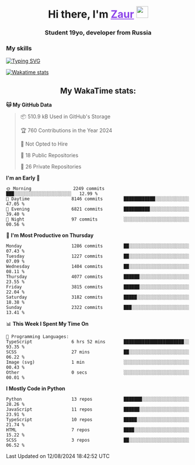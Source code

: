 <h1 align="center">
    Hi there, I'm 
    <a href="https://t.me/litera11yme" target="_blank" style="color: #8C43EA">Zaur</a>
    <img src="https://github.com/blackcater/blackcater/raw/main/images/Hi.gif" height="32">
</h1>

<h3 align="center">
    Student 19yo, developer from Russia
</h3>  

### **My skills**
[![Typing SVG](https://readme-typing-svg.herokuapp.com?font=Oxanium&duration=3000&pause=1500&color=8C43EA&height=30&lines=JavaScript/TypeScript:+React.js,+Next.js;HTML+(PUG),+CSS+(SCSS);Python:+FastAPI,+Flask,+Aiogram,+Telethon;SQL:+PostgreSQL,+SQLite)](https://git.io/typing-svg)

[![Wakatime stats](https://github-readme-stats.vercel.app/api/wakatime?username=skyguy&hide_title=true&show_icons=true&title_color=8C43EA&icon_color=BE57EA&bg_color=30,191919,341b56&text_color=B1B1B1&border_radius=10&hide_border=true)](https://github.com/anuraghazra/github-readme-stats)


<h2 align="center"> My WakaTime stats: </h2>

<!--START_SECTION:waka-->
**🐱 My GitHub Data** 

> 📦 510.9 kB Used in GitHub's Storage 
 > 
> 🏆 760 Contributions in the Year 2024
 > 
> 🚫 Not Opted to Hire
 > 
> 📜 18 Public Repositories 
 > 
> 🔑 26 Private Repositories 
 > 
**I'm an Early 🐤** 

```text
🌞 Morning                2249 commits        ███░░░░░░░░░░░░░░░░░░░░░░   12.99 % 
🌆 Daytime                8146 commits        ████████████░░░░░░░░░░░░░   47.05 % 
🌃 Evening                6821 commits        ██████████░░░░░░░░░░░░░░░   39.40 % 
🌙 Night                  97 commits          ░░░░░░░░░░░░░░░░░░░░░░░░░   00.56 % 
```
📅 **I'm Most Productive on Thursday** 

```text
Monday                   1286 commits        ██░░░░░░░░░░░░░░░░░░░░░░░   07.43 % 
Tuesday                  1227 commits        ██░░░░░░░░░░░░░░░░░░░░░░░   07.09 % 
Wednesday                1404 commits        ██░░░░░░░░░░░░░░░░░░░░░░░   08.11 % 
Thursday                 4077 commits        ██████░░░░░░░░░░░░░░░░░░░   23.55 % 
Friday                   3815 commits        ██████░░░░░░░░░░░░░░░░░░░   22.04 % 
Saturday                 3182 commits        █████░░░░░░░░░░░░░░░░░░░░   18.38 % 
Sunday                   2322 commits        ███░░░░░░░░░░░░░░░░░░░░░░   13.41 % 
```


📊 **This Week I Spent My Time On** 

```text
💬 Programming Languages: 
TypeScript               6 hrs 52 mins       ███████████████████████░░   93.35 % 
SCSS                     27 mins             ██░░░░░░░░░░░░░░░░░░░░░░░   06.22 % 
Image (svg)              1 min               ░░░░░░░░░░░░░░░░░░░░░░░░░   00.43 % 
Other                    0 secs              ░░░░░░░░░░░░░░░░░░░░░░░░░   00.01 % 
```

**I Mostly Code in Python** 

```text
Python                   13 repos            ███████░░░░░░░░░░░░░░░░░░   28.26 % 
JavaScript               11 repos            ██████░░░░░░░░░░░░░░░░░░░   23.91 % 
TypeScript               10 repos            █████░░░░░░░░░░░░░░░░░░░░   21.74 % 
HTML                     7 repos             ████░░░░░░░░░░░░░░░░░░░░░   15.22 % 
SCSS                     3 repos             ██░░░░░░░░░░░░░░░░░░░░░░░   06.52 % 
```




 Last Updated on 12/08/2024 18:42:52 UTC
<!--END_SECTION:waka-->
